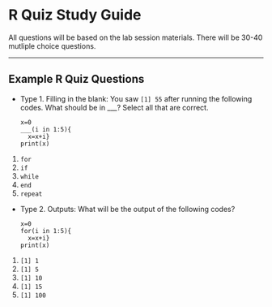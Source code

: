 # R Quiz Study Guide

All questions will be based on the lab session materials. There will be 30-40 mutliple choice questions.

---

## Example R Quiz Questions

* Type 1. Filling in the blank: You saw `[1] 55` after running the following codes. What should be in ___? Select all that are correct.

  ```
  x=0
  ___(i in 1:5){
    x=x+i}
  print(x)
  ```

1) `for`
2) `if`
3) `while`
4) `end`
5) `repeat`


* Type 2. Outputs: What will be the output of the following codes?

  ```
  x=0
  for(i in 1:5){
    x=x+i}
  print(x)
  ```

 1) `[1] 1`
 2) `[1] 5`
 3) `[1] 10`
 4) `[1] 15`
 5) `[1] 100`
